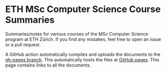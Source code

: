 # ETH MSc Computer Science Course Summaries

Summaries/notes for various courses of the MSc Computer Science program at ETH Zürich. If you find any mistakes, feel free to open an issue or a pull request.

A GitHub action automatically compiles and uploads the documents to the [gh-pages branch](https://github.com/cristianpjensen/eth-cs-notes/tree/gh-pages). This automatically hosts the files at [GitHub pages](https://cristianpjensen.github.io/eth-cs-notes). This page contains links to all the documents.
